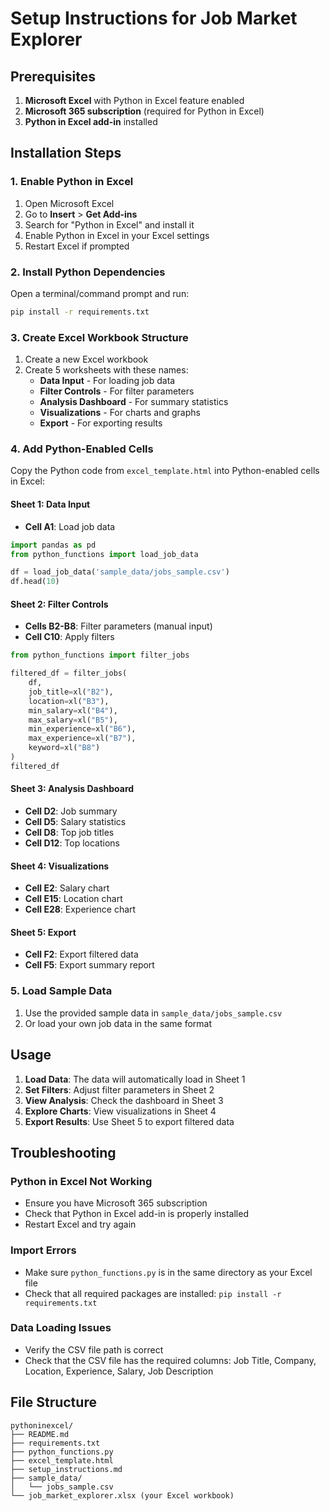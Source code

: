 # Setup Instructions for Job Market Explorer

## Prerequisites

1. **Microsoft Excel** with Python in Excel feature enabled
2. **Microsoft 365 subscription** (required for Python in Excel)
3. **Python in Excel add-in** installed

## Installation Steps

### 1. Enable Python in Excel

1. Open Microsoft Excel
2. Go to **Insert** > **Get Add-ins**
3. Search for "Python in Excel" and install it
4. Enable Python in Excel in your Excel settings
5. Restart Excel if prompted

### 2. Install Python Dependencies

Open a terminal/command prompt and run:

```bash
pip install -r requirements.txt
```

### 3. Create Excel Workbook Structure

1. Create a new Excel workbook
2. Create 5 worksheets with these names:
   - **Data Input** - For loading job data
   - **Filter Controls** - For filter parameters
   - **Analysis Dashboard** - For summary statistics
   - **Visualizations** - For charts and graphs
   - **Export** - For exporting results

### 4. Add Python-Enabled Cells

Copy the Python code from `excel_template.html` into Python-enabled cells in Excel:

#### Sheet 1: Data Input
- **Cell A1**: Load job data
```python
import pandas as pd
from python_functions import load_job_data

df = load_job_data('sample_data/jobs_sample.csv')
df.head(10)
```

#### Sheet 2: Filter Controls
- **Cells B2-B8**: Filter parameters (manual input)
- **Cell C10**: Apply filters
```python
from python_functions import filter_jobs

filtered_df = filter_jobs(
    df,
    job_title=xl("B2"),
    location=xl("B3"),
    min_salary=xl("B4"),
    max_salary=xl("B5"),
    min_experience=xl("B6"),
    max_experience=xl("B7"),
    keyword=xl("B8")
)
filtered_df
```

#### Sheet 3: Analysis Dashboard
- **Cell D2**: Job summary
- **Cell D5**: Salary statistics
- **Cell D8**: Top job titles
- **Cell D12**: Top locations

#### Sheet 4: Visualizations
- **Cell E2**: Salary chart
- **Cell E15**: Location chart
- **Cell E28**: Experience chart

#### Sheet 5: Export
- **Cell F2**: Export filtered data
- **Cell F5**: Export summary report

### 5. Load Sample Data

1. Use the provided sample data in `sample_data/jobs_sample.csv`
2. Or load your own job data in the same format

## Usage

1. **Load Data**: The data will automatically load in Sheet 1
2. **Set Filters**: Adjust filter parameters in Sheet 2
3. **View Analysis**: Check the dashboard in Sheet 3
4. **Explore Charts**: View visualizations in Sheet 4
5. **Export Results**: Use Sheet 5 to export filtered data

## Troubleshooting

### Python in Excel Not Working
- Ensure you have Microsoft 365 subscription
- Check that Python in Excel add-in is properly installed
- Restart Excel and try again

### Import Errors
- Make sure `python_functions.py` is in the same directory as your Excel file
- Check that all required packages are installed: `pip install -r requirements.txt`

### Data Loading Issues
- Verify the CSV file path is correct
- Check that the CSV file has the required columns: Job Title, Company, Location, Experience, Salary, Job Description

## File Structure

```
pythoninexcel/
├── README.md
├── requirements.txt
├── python_functions.py
├── excel_template.html
├── setup_instructions.md
├── sample_data/
│   └── jobs_sample.csv
└── job_market_explorer.xlsx (your Excel workbook)
```

